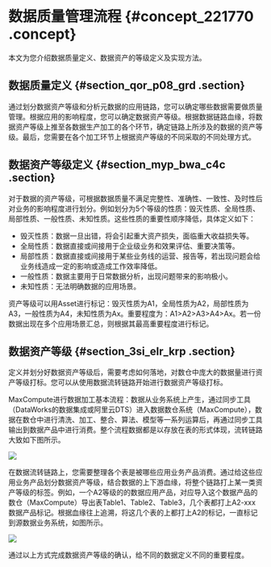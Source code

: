 # 数据质量管理流程 {#concept_221770 .concept}

本文为您介绍数据质量定义、数据资产的等级定义及实现方法。

## 数据质量定义 {#section_qor_p08_grd .section}

通过划分数据资产等级和分析元数据的应用链路，您可以确定哪些数据需要做质量管理。根据应用的影响程度，您可以确定数据资产等级。根据数据链路血缘，将数据资产等级上推至各数据生产加工的各个环节，确定链路上所涉及的数据的资产等级。最后，您需要在各个加工环节上根据资产等级的不同采取的不同处理方式。

## 数据资产等级定义 {#section_myp_bwa_c4c .section}

对于数据的资产等级，可根据数据质量不满足完整性、准确性、一致性、及时性后对业务的影响程度进行划分。例如划分为5个等级的性质：毁灭性质、全局性质、局部性质、一般性质、未知性质。这些性质的重要性顺序降低，具体定义如下：

-   毁灭性质：数据一旦出错，将会引起重大资产损失，面临重大收益损失等。
-   全局性质：数据直接或间接用于企业级业务和效果评估、重要决策等。
-   局部性质：数据直接或间接用于某些业务线的运营、报告等，若出现问题会给业务线造成一定的影响或造成工作效率降低。
-   一般性质：数据主要用于日常数据分析，出现问题带来的影响极小。
-   未知性质：无法明确数据的应用场景。

资产等级可以用Asset进行标记：毁灭性质为A1，全局性质为A2，局部性质为A3，一般性质为A4，未知性质为Ax。重要程度为：A1\>A2\>A3\>A4\>Ax。若一份数据出现在多个应用场景汇总，则根据其最高重要程度进行标记。

## 数据资产等级 {#section_3si_elr_krp .section}

定义并划分好数据资产等级后，需要考虑如何落地，对数仓中庞大的数据量进行资产等级打标。您可以从使用数据流转链路开始进行数据资产等级打标。

MaxCompute进行数据加工基本流程：数据从业务系统上产生，通过同步工具（DataWorks的数据集成或阿里云DTS）进入数据数仓系统（MaxCompute），数据在数仓中进行清洗、加工、整合、算法、模型等一系列运算后，再通过同步工具输出到数据产品中进行消费。整个流程数据都是以存放在表的形式体现，流转链路大致如下图所示。

![](http://static-aliyun-doc.oss-cn-hangzhou.aliyuncs.com/assets/img/189228/156213412545888_zh-CN.png)

在数据流转链路上，您需要整理各个表是被哪些应用业务产品消费。通过给这些应用业务产品划分数据资产等级，结合数据的上下游血缘，将整个链路打上某一类资产等级的标签。例如，一个A2等级的的数据应用产品，对应导入这个数据产品的数仓（MaxCompute）导出表Table1、Table2、Table3，几个表都打上A2-xxx数据产品标记。根据血缘往上追溯，将这几个表的上都打上A2的标记，一直标记到源数据业务系统，如图所示。

![](http://static-aliyun-doc.oss-cn-hangzhou.aliyuncs.com/assets/img/189228/156213412645892_zh-CN.png)

通过以上方式完成数据资产等级的确认，给不同的数据定义不同的重要程度。

